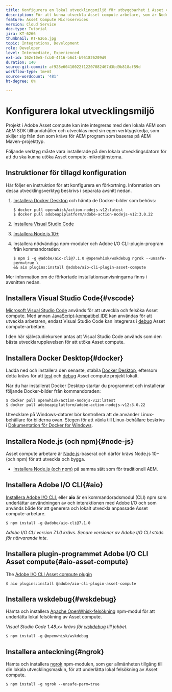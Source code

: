 ```yaml
---
title: Konfigurera en lokal utvecklingsmiljö för utbyggbarhet i Asset compute
description: För att kunna utveckla Asset compute-arbetare, som är Node.js JavaScript-program, krävs särskilda utvecklingsverktyg som skiljer sig från traditionell AEM, från Node.js och olika npm-moduler till Docker Desktop och Microsoft Visual Studio Code.
feature: Asset Compute Microservices
version: Cloud Service
doc-type: Tutorial
jira: KT-6266
thumbnail: KT-6266.jpg
topic: Integrations, Development
role: Developer
level: Intermediate, Experienced
exl-id: 162e10e5-fcb0-4f16-b6d1-b951826209d9
duration: 140
source-git-commit: af928e60410022f12207082467d3bd9b818af59d
workflow-type: tm+mt
source-wordcount: '481'
ht-degree: 0%

---
```


# Konfigurera lokal utvecklingsmiljö

Projekt i Adobe Asset compute kan inte integreras med den lokala AEM som AEM SDK tillhandahåller och utvecklas med sin egen verktygskedja, som skiljer sig från den som krävs för AEM program som baseras på AEM Maven-projekttyp.

Följande verktyg måste vara installerade på den lokala utvecklingsdatorn för att du ska kunna utöka Asset compute-mikrotjänsterna.

## Instruktioner för tillagd konfiguration

Här följer en instruktion för att konfigurera en förkortning. Information om dessa utvecklingsverktyg beskrivs i separata avsnitt nedan.

1. [Installera Docker Desktop](https://www.docker.com/products/docker-desktop) och hämta de Docker-bilder som behövs:

   ```
   $ docker pull openwhisk/action-nodejs-v12:latest
   $ docker pull adobeapiplatform/adobe-action-nodejs-v12:3.0.22
   ```

1. [Installera Visual Studio Code](https://code.visualstudio.com/download)
1. [Installera Node.js 10+](../../local-development-environment/development-tools.md#node-js)
1. Installera nödvändiga npm-moduler och Adobe I/O CLI-plugin-program från kommandoraden:

   ```
   $ npm i -g @adobe/aio-cli@7.1.0 @openwhisk/wskdebug ngrok --unsafe-perm=true \
   && aio plugins:install @adobe/aio-cli-plugin-asset-compute
   ```

Mer information om de förkortade installationsanvisningarna finns i avsnitten nedan.

## Installera Visual Studio Code{#vscode}

[Microsoft Visual Studio Code](https://code.visualstudio.com/download) används för att utveckla och felsöka Asset compute. Med annan [JavaScript-kompatibel IDE](../../local-development-environment/development-tools.md#set-up-the-development-ide) kan användas för att utveckla arbetaren, endast Visual Studio Code kan integreras i [debug](../test-debug/debug.md) Asset compute-arbetare.

I den här självstudiekursen antas att Visual Studio Code används som den bästa utvecklarupplevelsen för att utöka Asset compute.

## Installera Docker Desktop{#docker}

Ladda ned och installera den senaste, stabila [Docker Desktop](https://www.docker.com/products/docker-desktop), eftersom detta krävs för att [test](../test-debug/test.md) och [debug](../test-debug/debug.md) Asset compute projekt lokalt.

När du har installerat Docker Desktop startar du programmet och installerar följande Docker-bilder från kommandoraden:

```
$ docker pull openwhisk/action-nodejs-v12:latest
$ docker pull adobeapiplatform/adobe-action-nodejs-v12:3.0.22
```

Utvecklare på Windows-datorer bör kontrollera att de använder Linux-behållare för bilderna ovan. Stegen för att växla till Linux-behållare beskrivs i [Dokumentation för Docker for Windows](https://docs.docker.com/docker-for-windows/).

## Installera Node.js (och npm){#node-js}

Asset compute arbetare är [Node.js](https://nodejs.org/)-baserat och därför krävs Node.js 10+ (och npm) för att utveckla och bygga.

+ [Installera Node.js (och npm)](../../local-development-environment/development-tools.md#node-js) på samma sätt som för traditionell AEM.

## Installera Adobe I/O CLI{#aio}

[Installera Adobe I/O CLI](../../local-development-environment/development-tools.md#aio-cli), eller __aio__ är en kommandoradsmodul (CLI) npm som underlättar användningen av och interaktionen med Adobe I/O och som används både för att generera och lokalt utveckla anpassade Asset compute-arbetare.

```
$ npm install -g @adobe/aio-cli@7.1.0
```

_Adobe I/O CLI version 7.1.0 krävs. Senare versioner av Adobe I/O CLI stöds för närvarande inte._


## Installera plugin-programmet Adobe I/O CLI Asset compute{#aio-asset-compute}

The [Adobe I/O CLI Asset compute plugin](https://github.com/adobe/aio-cli-plugin-asset-compute)

```
$ aio plugins:install @adobe/aio-cli-plugin-asset-compute
```

## Installera wskdebug{#wskdebug}

Hämta och installera [Apache OpenWhisk-felsökning](https://www.npmjs.com/package/@openwhisk/wskdebug) npm-modul för att underlätta lokal felsökning av Asset compute.

_Visual Studio Code 1.48.x+ krävs för [wskdebug](#wskdebug) till jobbet._

```
$ npm install -g @openwhisk/wskdebug
```

## Installera anteckning{#ngrok}

Hämta och installera [ngrok](https://www.npmjs.com/package/ngrok) npm-modulen, som ger allmänheten tillgång till din lokala utvecklingsmaskin, för att underlätta lokal felsökning av Asset compute.

```
$ npm install -g ngrok --unsafe-perm=true
```
